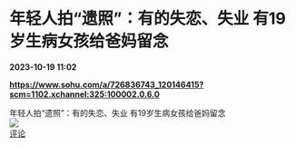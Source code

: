 # 年轻人拍“遗照”：有的失恋、失业 有19岁生病女孩给爸妈留念

**2023-10-19 11:02**

**https://www.sohu.com/a/726836743_120146415?scm=1102.xchannel:325:100002.0.6.0**

年轻人拍“遗照”：有的失恋、失业 有19岁生病女孩给爸妈留念  
![](https://img3.chouti.com/CHOUTI_231019_94C4D9180615473F81C72B62EEF5F722.jpg)  
[评论](https://m.chouti.com/link/40334324)